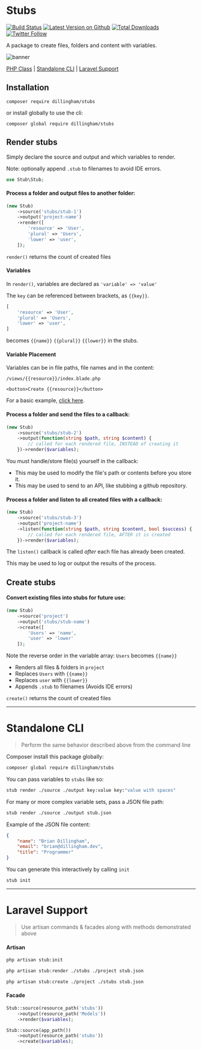 # Stubs

[![Build Status](https://travis-ci.com/dillingham/stubs.svg?branch=master)](https://travis-ci.com/dillingham/stubs)
[![Latest Version on Github](https://img.shields.io/github/release/dillingham/stubs.svg?style=flat-square)](https://packagist.org/packages/dillingham/stubs)
[![Total Downloads](https://img.shields.io/packagist/dt/dillingham/stubs.svg?style=flat-square)](https://packagist.org/packages/dillingham/stubs) [![Twitter Follow](https://img.shields.io/twitter/follow/dillinghammm?color=%231da1f1&label=Twitter&logo=%231da1f1&logoColor=%231da1f1&style=flat-square)](https://twitter.com/dillinghammm)

A package to create files, folders and content with variables.

![banner](https://user-images.githubusercontent.com/29180903/63810220-3c405280-c8f2-11e9-8fec-1c5c84775d10.png)

[PHP Class](https://github.com/dillingham/stubs#render-stubs) | [Standalone CLI](https://github.com/dillingham/stubs#standalone-cli) | [Laravel Support](https://github.com/dillingham/stubs#laravel-support)

## Installation

```
composer require dillingham/stubs
```
or install globally to use the cli:
```
composer global require dillingham/stubs
```

## Render stubs

Simply declare the source and output and which variables to render.

Note: optionally append `.stub` to filenames to avoid IDE errors.
```php
use Stub\Stub;
```
#### Process a folder and output files to another folder:
```php
(new Stub)
    ->source('stubs/stub-1')
    ->output('project-name')
    ->render([
        'resource' => 'User',
        'plural' => 'Users',
        'lower' => 'user',
    ]);
```

`render()` returns the count of created files

#### Variables

In `render()`, variables are declared as `'variable' => 'value'`

The `key` can be referenced between brackets, as `{{key}}`.

```php
[
    'resource' => 'User',
    'plural' => 'Users',
    'lower' => 'user',
]
```

becomes `{{name}}` `{{plural}}` `{{lower}}` in the stubs.

#### Variable Placement

Variables can be in file paths, file names and in the content:

```
/views/{{resource}}/index.blade.php
```
```
<button>Create {{resource}}</button>
```

For a basic example, [click here](https://github.com/dillingham/stubs/tree/master/tests/stubs).


#### Process a folder and send the files to a callback:
```php
(new Stub)
    ->source('stubs/stub-2')
    ->output(function(string $path, string $content) {
        // called for each rendered file, INSTEAD of creating it
    })->render($variables);
```

You must handle/store file(s) yourself in the callback:

- This may be used to modify the file's path or contents before you store it.
- This may be used to send to an API, like stubbing a github repository.

#### Process a folder and listen to all created files with a callback:
```php
(new Stub)
    ->source('stubs/stub-3')
    ->output('project-name')
    ->listen(function(string $path, string $content, bool $success) {
        // called for each rendered file, AFTER it is created
    })->render($variables);
```

The `listen()` callback is called *after* each file has already been created.

This may be used to log or output the results of the process.

## Create stubs



#### Convert existing files into stubs for future use:
```php
(new Stub)
    ->source('project')
    ->output('stubs/stub-name')
    ->create([
        'Users' => 'name',
        'user' => 'lower'
    ]);
```

Note the reverse order in the variable array: `Users` becomes `{{name}}`

- Renders all files & folders in `project`
- Replaces `Users` with `{{name}}`
- Replaces `user` with `{{lower}}`
- Appends `.stub` to filenames (Avoids IDE errors)

`create()` returns the count of created files

---

# Standalone CLI

> Perform the same behavior described above from the command line

Composer install this package globally:

```bash
composer global require dillingham/stubs
```

You can pass variables to `stubs` like so:

```bash
stub render ./source ./output key:value key:"value with spaces"
```

For many or more complex variable sets, pass a JSON file path:

```bash
stub render ./source ./output stub.json
```

Example of the JSON file content:

```json
{
    "name": "Brian Dillingham",
    "email": "brian@dillingham.dev",
    "title": "Programmer"
}
```
You can generate this interactively by calling `init`

```bash
stub init
```

---

# Laravel Support

> Use artisan commands & facades along with methods demonstrated above


#### Artisan
```bash
php artisan stub:init
```
```bash
php artisan stub:render ./stubs ./project stub.json
```
```bash
php artisan stub:create ./project ./stubs stub.json
```

#### Facade

```php
Stub::source(resource_path('stubs'))
    ->output(resource_path('Models'))
    ->render($variables);
```
```php
Stub::source(app_path())
    ->output(resource_path('stubs'))
    ->create($variables);
```
